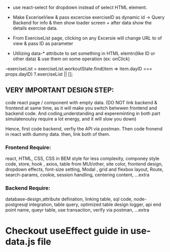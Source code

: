 - use react-select for dropdown instead of select HTML element.

- Make ExceriseView & pass excercise exerciseID as dynamic id -> Query Backend for info & then show loader screen + after data show the details exercise data. 

- From ExerciseList page, clicking on any Excersie will change URL to of view & pass ID as parameter
- Utilizing data-* attribute to set something in HTML elemtn(like ID or other data) & use them on some operation (ex: onClick)

-exerciseList = exerciseList.workoutState.find(item => item.dayID === props.dayID)
                ?.exerciseList || [];


## VERY IMPORTANT DESIGN STEP:
code react page / component with empty data. (DO NOT link backend & frontend at same time, as it will make you switch betwwen frontend and backend code. And coding,understanding and expereminting in both part simulatenoulsy require a lot energy, and it will slow you down)

Hence, first code backend, verfiy the API via postman. Then code fronend in react with dummy data.
then, link both of them.

### Frontend Require:
 react, HTML, CSS, CSS in BEM style for less complexity, componey style code, store, hook , axios, table from MUI/other, site color, frontend design, dropdown effects, font-size setting, Modal , grid and flexbox layout, Route, search-params, cookie, session handling, centering content, ...extra

### Backend Require:
database-design,attribute defination, linking table, 
sql code, node-postgresql integration, table query, optimized table design
logger, api end point name, queyr table, use transaction, verify via postman, ...extra

# Checkout useEffect guide in use-data.js file